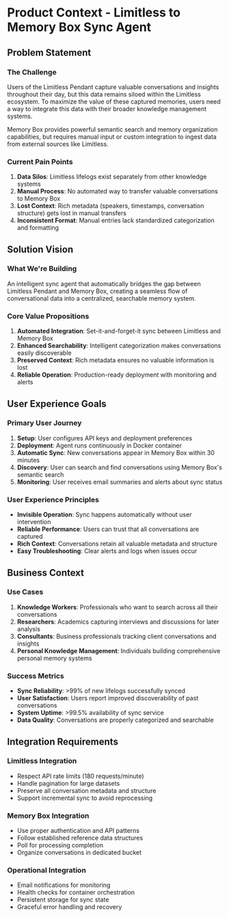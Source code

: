 # Product Context - Limitless to Memory Box Sync Agent

## Problem Statement

### The Challenge
Users of the Limitless Pendant capture valuable conversations and insights throughout their day, but this data remains siloed within the Limitless ecosystem. To maximize the value of these captured memories, users need a way to integrate this data with their broader knowledge management systems.

Memory Box provides powerful semantic search and memory organization capabilities, but requires manual input or custom integration to ingest data from external sources like Limitless.

### Current Pain Points
1. **Data Silos**: Limitless lifelogs exist separately from other knowledge systems
2. **Manual Process**: No automated way to transfer valuable conversations to Memory Box
3. **Lost Context**: Rich metadata (speakers, timestamps, conversation structure) gets lost in manual transfers
4. **Inconsistent Format**: Manual entries lack standardized categorization and formatting

## Solution Vision

### What We're Building
An intelligent sync agent that automatically bridges the gap between Limitless Pendant and Memory Box, creating a seamless flow of conversational data into a centralized, searchable memory system.

### Core Value Propositions
1. **Automated Integration**: Set-it-and-forget-it sync between Limitless and Memory Box
2. **Enhanced Searchability**: Intelligent categorization makes conversations easily discoverable
3. **Preserved Context**: Rich metadata ensures no valuable information is lost
4. **Reliable Operation**: Production-ready deployment with monitoring and alerts

## User Experience Goals

### Primary User Journey
1. **Setup**: User configures API keys and deployment preferences
2. **Deployment**: Agent runs continuously in Docker container
3. **Automatic Sync**: New conversations appear in Memory Box within 30 minutes
4. **Discovery**: User can search and find conversations using Memory Box's semantic search
5. **Monitoring**: User receives email summaries and alerts about sync status

### User Experience Principles
- **Invisible Operation**: Sync happens automatically without user intervention
- **Reliable Performance**: Users can trust that all conversations are captured
- **Rich Context**: Conversations retain all valuable metadata and structure
- **Easy Troubleshooting**: Clear alerts and logs when issues occur

## Business Context

### Use Cases
1. **Knowledge Workers**: Professionals who want to search across all their conversations
2. **Researchers**: Academics capturing interviews and discussions for later analysis
3. **Consultants**: Business professionals tracking client conversations and insights
4. **Personal Knowledge Management**: Individuals building comprehensive personal memory systems

### Success Metrics
- **Sync Reliability**: >99% of new lifelogs successfully synced
- **User Satisfaction**: Users report improved discoverability of past conversations
- **System Uptime**: >99.5% availability of sync service
- **Data Quality**: Conversations are properly categorized and searchable

## Integration Requirements

### Limitless Integration
- Respect API rate limits (180 requests/minute)
- Handle pagination for large datasets
- Preserve all conversation metadata and structure
- Support incremental sync to avoid reprocessing

### Memory Box Integration
- Use proper authentication and API patterns
- Follow established reference data structures
- Poll for processing completion
- Organize conversations in dedicated bucket

### Operational Integration
- Email notifications for monitoring
- Health checks for container orchestration
- Persistent storage for sync state
- Graceful error handling and recovery
